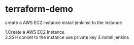 # terraform-demo
create a AWS EC2 instance install jenkinst to the instance

1.Create a AWS EC2 Instance.<br>
2.SSH connet to the instance use private key
3.install jenkins
